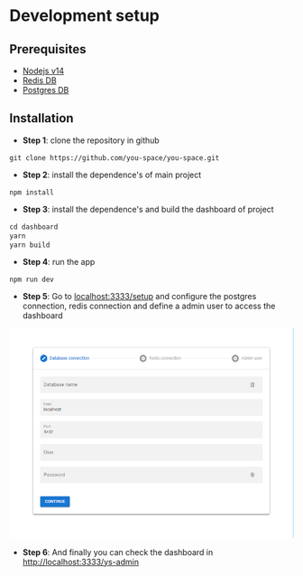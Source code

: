# Development setup

## Prerequisites

- [Nodejs v14](https://nodejs.org/en/)
- [Redis DB](https://redis.io/)
- [Postgres DB](https://www.postgresql.org/)

## Installation

- **Step 1**: clone the repository in github
```
git clone https://github.com/you-space/you-space.git
```

- **Step 2**: install the dependence's of main project

```
npm install
```

- **Step 3**: install the dependence's and build the dashboard of project

```
cd dashboard
yarn
yarn build
```

- **Step 4**: run the app
```
npm run dev
```

- **Step 5**: Go to [localhost:3333/setup](localhost:3333/setup) and configure the postgres connection, redis connection and define a admin user to access the dashboard

![you-space-setup](./images/setup.png)

- **Step 6**: And finally you can check the dashboard in [http://localhost:3333/ys-admin](http://localhost:3333/ys-admin)

